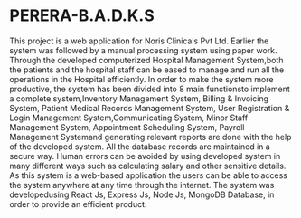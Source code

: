 # PERERA-B.A.D.K.S
This project is a web application for Noris Clinicals Pvt Ltd. 
Earlier the system was followed by a manual processing system using paper work.
Through the developed computerized Hospital Management System,both the patients and the hospital staff can be eased to manage and run all the operations in the Hospital efficiently. 
In order to make the system more productive, the system has been divided into 8 main functionsto implement a complete system,Inventory Management System, Billing & Invoicing System, Patient Medical Records Management System, User Registration & Login Management System,Communicating System, Minor Staff Management System, Appointment Scheduling System, Payroll Management Systemand generating relevant reports are done with the help of the developed system. 
All the database records are maintained in a secure way.
Human errors can be avoided by using developed system in many different ways such as calculating salary and other sensitive details. 
As this system is a web-based application the users can be able to access the system anywhere at any time through the internet. 
The system was developedusing React Js, Express Js, Node Js, MongoDB Database, in order to provide an efficient product.    
